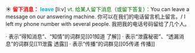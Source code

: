 ☀ <font color="red">**留下消息：**</font>
<font color="sky blue">**leave**</font> [li:v] 
<font color="rgb(227, 108, 9)">vt. 给某人留下消息（或留下答复）：</font>You can leave a message on our answering machine. 你可以在我们的电话留言机上留言。/ I left my phone number with several people. 我把我的电话号码留给了几个人。

· 表示“得知消息”、“知情”的词群见[[01知道 了解]]
· 表示“泄露秘密”、“透漏消息”的词群见[[11泄露 透露]]
· 表示“传播”的词群见[[05传递 传播]]
